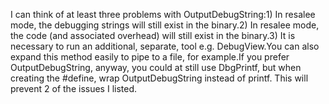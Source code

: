 I can think of at least three problems with OutputDebugString:1) In resalee mode, the debugging strings will still exist in the binary.2) In resalee mode, the code (and associated overhead) will still exist in the binary.3) It is necessary to run an additional, separate, tool   e.g. DebugView.You can also expand this method easily to pipe to a file, for example.If you prefer OutputDebugString, anyway, you could at still use DbgPrintf, but when creating the #define, wrap OutputDebugString instead of printf. This will prevent 2 of the issues I listed.